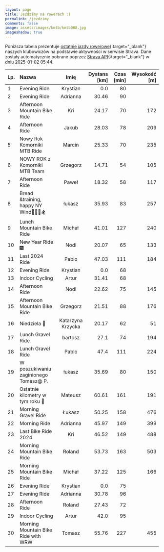 ```yaml
---
layout: page
title: Jeździmy na rowerach :)
permalink: /jezdzimy
comments: false
image: assets/images/kmtb/kmtb008.jpg
imageshadow: true
---
```


Poniższa tabela prezentuje [ostatnie jazdy rowerowe](https://www.strava.com/clubs/336381){:target="_blank"} naszych klubowiczów na podstawie aktywności w serwisie Strava. Dane zostały automatycznie pobrane poprzez [Strava API](https://developers.strava.com/docs/reference/#api-Clubs-getClubActivitiesById){:target="_blank"} w dniu 2025-01-02 05:44.

Lp. | Nazwa | Imię | Dystans [km] | Czas [min] | Wysokość [m]
:--- | :--- | :---: | ---: | ---: | ---:
1|Evening Ride|Krystian|0.0|80|
2|Evening Ride|Adrianna|30.46|90|
3|Afternoon Mountain Bike Ride|Kri|24.17|70|172
4|Afternoon Ride|Jakub|28.03|78|209
5|Nowy Rok Komorniki MTB Ride|Marcin|25.33|70|235
6|NOWY ROK z Komorniki MTB Team|Grzegorz|14.71|54|105
7|Afternoon Ride|Paweł|18.32|58|117
8|Bread &training, happy NY Wind💨💯🚴🏂|łukasz|35.93|83|257
9|Lunch Mountain Bike Ride|Michał|41.01|127|240
10|New Year Ride 🎆|Nodi|20.07|65|133
11|Last 2024 Ride|Pablo|47.03|111|184
12|Evening Ride|Krystian|0.0|68|
13|Indoor Cycling|Artur|31.41|68|
14|Afternoon Ride|Nodi|22.62|75|145
15|Afternoon Mountain Bike Ride|Grzegorz|21.51|88|176
16|Niedziela 🚴|Katarzyna Krzycka|20.17|62|51
17|Lunch Gravel Ride|bartosz|27.1|74|194
18|Lunch Gravel Ride|Pablo|47.4|111|224
19|W poszukiwaniu zaginionego Tomasz@ P.|łukasz|35.69|80|150
20|Ostatnie kilometry w tym roku 🥹|Mateusz|60.61|161|191
21|Morning Gravel Ride|Łukasz|50.25|158|476
22|Morning Ride|Adrianna|45.97|149|399
23|Last Bike Ride 2024|Kri|46.52|149|488
24|Morning Mountain Bike Ride|Roland|53.73|163|503
25|Morning Mountain Bike Ride|Michał|37.22|125|166
26|Evening Ride|Krystian|0.0|75|
27|Evening Ride|Adrianna|30.78|96|
28|Afternoon Ride|Roland|27.43|72|
29|Indoor Cycling|Artur|42.0|95|
30|Morning Mountain Bike Ride with WRW|Tomasz|55.76|227|455
